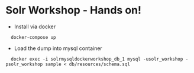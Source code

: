 # Solr Workshop - Hands on!

* Install via docker

```
  docker-compose up
```

* Load the dump into mysql container

```
  docker exec -i solrmysqldockerworkshop_db_1 mysql -usolr_workshop -psolr_workshop sample < db/resources/schema.sql
```

